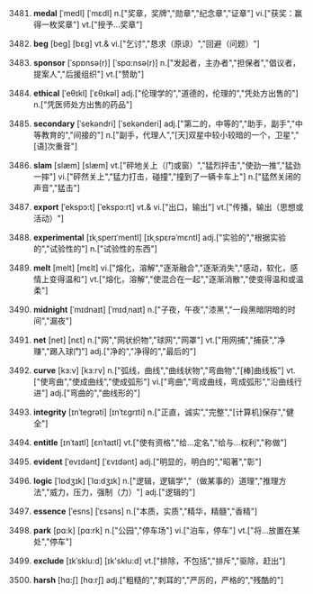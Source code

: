3481. **medal**
[ˈmedl]  [ˈmɛdl]
n.["奖章，奖牌","勋章","纪念章","证章"]  vi.["获奖：赢得一枚奖章"]  vt.["授予…奖章"]  

3482. **beg**
[beg]  [bɛɡ]
vt.& vi.["乞讨","恳求（原谅）","回避（问题）"]  

3483. **sponsor**
[ˈspɒnsə(r)]  [ˈspɑ:nsə(r)]
n.["发起者，主办者","担保者","倡议者，提案人","后援组织"]  vt.["赞助"]  

3484. **ethical**
[ˈeθɪkl]  [ˈɛθɪkəl]
adj.["伦理学的","道德的，伦理的","凭处方出售的"]  n.["凭医师处方出售的药品"]  

3485. **secondary**
[ˈsekəndri]  [ˈsekənderi]
adj.["第二的，中等的","助手，副手","中等教育的","间接的"]  n.["副手，代理人","[天]双星中较小较暗的一个，卫星","[语]次重音"]  

3486. **slam**
[slæm]  [slæm]
vt.["砰地关上（门或窗）","猛烈抨击","使劲一推","猛劲一摔"]  vi.["砰然关上","猛力打击，碰撞","撞到了一辆卡车上"]  n.["猛然关闭的声音","猛击"]  

3487. **export**
[ˈekspɔ:t]  [ˈekspɔ:rt]
vt.& vi.["出口，输出"]  vt.["传播，输出（思想或活动）"]  

3488. **experimental**
[ɪkˌsperɪˈmentl]  [ɪkˌspɛrəˈmɛntl]
adj.["实验的","根据实验的","试验性的"]  n.["试验性的东西"]  

3489. **melt**
[melt]  [mɛlt]
vi.["熔化，溶解","逐渐融合","逐渐消失","感动，软化，感情上变得温和"]  vt.["熔化，溶解","使混合在一起","逐渐消散","使变得温和或温柔"]  

3490. **midnight**
[ˈmɪdnaɪt]  [ˈmɪdˌnaɪt]
n.["子夜，午夜","漆黑","一段黑暗阴暗的时间","漏夜"]  

3491. **net**
[net]  [nɛt]
n.["网","网状织物","球网","网罩"]  vt.["用网捕","捕获","净赚","踢入球门"]  adj.["净的","净得的","最后的"]  

3492. **curve**
[kɜ:v]  [kɜ:rv]
n.["弧线，曲线","曲线状物","弯曲物","[棒]曲线板"]  vt.["使弯曲","使成曲线","使成弧形"]  vi.["弯曲","弯成曲线，弯成弧形","沿曲线行进"]  adj.["弯曲的","曲线形的"]  

3493. **integrity**
[ɪnˈtegrəti]  [ɪnˈtɛɡrɪti]
n.["正直，诚实","完整","[计算机]保存","健全"]  

3494. **entitle**
[ɪnˈtaɪtl]  [ɛnˈtaɪtl]
vt.["使有资格","给…定名","给与…权利","称做"]  

3495. **evident**
[ˈevɪdənt]  [ˈɛvɪdənt]
adj.["明显的，明白的","昭著","彰"]  

3496. **logic**
[ˈlɒdʒɪk]  [ˈlɑ:dʒɪk]
n.["逻辑，逻辑学","（做某事的）道理","推理方法","威力，压力，强制（力）"]  adj.["逻辑的"]  

3497. **essence**
[ˈesns]  [ˈɛsəns]
n.["本质，实质","精华，精髓","香精"]  

3498. **park**
[pɑ:k]  [pɑ:rk]
n.["公园","停车场"]  vi.["泊车，停车"]  vt.["将…放置在某处","停车"]  

3499. **exclude**
[ɪkˈsklu:d]  [ɪk'sklu:d]
vt.["排除，不包括","排斥","驱除，赶出"]  

3500. **harsh**
[hɑ:ʃ]  [hɑ:rʃ]
adj.["粗糙的","刺耳的","严厉的，严格的","残酷的"]  

